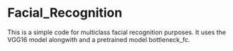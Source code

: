 # Facial_Recognition
This is a simple code for multiclass facial recognition purposes. It uses the VGG16 model alongwith and a pretrained model bottleneck_fc.
